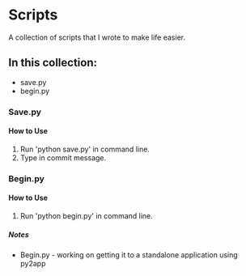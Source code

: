 # Scripts
A collection of scripts that I wrote to make life easier.

## In this collection:
* save.py
* begin.py

### Save.py
#### How to Use
1. Run 'python save.py' in command line.
2. Type in commit message.

### Begin.py
#### How to Use
1. Run 'python begin.py' in command line.


##### Notes
* Begin.py - working on getting it to a standalone application using py2app